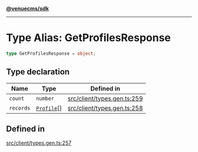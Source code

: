 [**@venuecms/sdk**](../Index.md)

***

# Type Alias: GetProfilesResponse

```ts
type GetProfilesResponse = object;
```

## Type declaration

| Name | Type | Defined in |
| ------ | ------ | ------ |
| `count` | `number` | [src/client/types.gen.ts:259](https://github.com/venuecms/sdk/blob/97b5dd87028768348fc162149733841fcbf81c7e/src/client/types.gen.ts#L259) |
| `records` | [`Profile`](Profile.md)[] | [src/client/types.gen.ts:258](https://github.com/venuecms/sdk/blob/97b5dd87028768348fc162149733841fcbf81c7e/src/client/types.gen.ts#L258) |

## Defined in

[src/client/types.gen.ts:257](https://github.com/venuecms/sdk/blob/97b5dd87028768348fc162149733841fcbf81c7e/src/client/types.gen.ts#L257)
